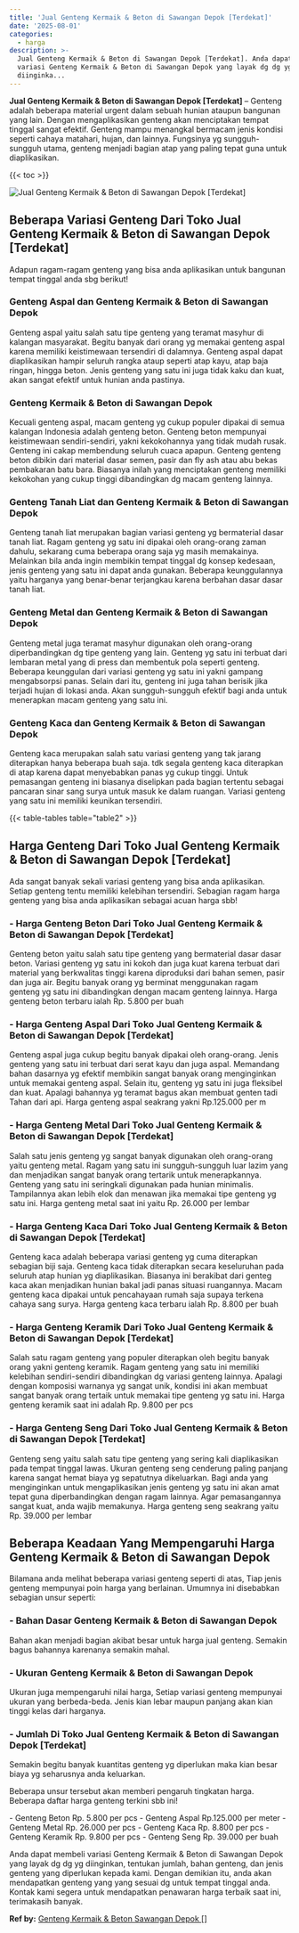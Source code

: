 ```yaml
---
title: 'Jual Genteng Kermaik & Beton di Sawangan Depok [Terdekat]'
date: '2025-08-01'
categories:
  - harga
description: >-
  Jual Genteng Kermaik & Beton di Sawangan Depok [Terdekat]. Anda dapat membeli
  variasi Genteng Kermaik & Beton di Sawangan Depok yang layak dg dg yg
  diinginka...
---
```


**Jual Genteng Kermaik & Beton di Sawangan Depok \[Terdekat\]** – Genteng adalah beberapa material urgent dalam sebuah hunian ataupun bangunan yang lain. Dengan mengaplikasikan genteng akan menciptakan tempat tinggal sangat efektif. Genteng mampu menangkal bermacam jenis kondisi seperti cahaya matahari, hujan, dan lainnya. Fungsinya yg sungguh-sungguh utama, genteng menjadi bagian atap yang paling tepat guna untuk diaplikasikan.

{{< toc >}}

![Jual Genteng Kermaik & Beton di Sawangan Depok [Terdekat]](/images/genteng-minimalis-murah29.png)

## Beberapa Variasi Genteng Dari Toko Jual Genteng Kermaik & Beton di Sawangan Depok \[Terdekat\]

Adapun ragam-ragam genteng yang bisa anda aplikasikan untuk bangunan tempat tinggal anda sbg berikut!

### Genteng Aspal dan Genteng Kermaik & Beton di Sawangan Depok

Genteng aspal yaitu salah satu tipe genteng yang teramat masyhur di kalangan masyarakat. Begitu banyak dari orang yg memakai genteng aspal karena memiliki keistimewaan tersendiri di dalamnya. Genteng aspal dapat diaplikasikan hampir seluruh rangka ataup seperti atap kayu, atap baja ringan, hingga beton. Jenis genteng yang satu ini juga tidak kaku dan kuat, akan sangat efektif untuk hunian anda pastinya.

### Genteng Kermaik & Beton di Sawangan Depok

Kecuali genteng aspal, macam genteng yg cukup populer dipakai di semua kalangan Indonesia adalah genteng beton. Genteng beton mempunyai keistimewaan sendiri-sendiri, yakni kekokohannya yang tidak mudah rusak. Genteng ini cakap membendung seluruh cuaca apapun. Genteng genteng beton dibikin dari material dasar semen, pasir dan fly ash atau abu bekas pembakaran batu bara. Biasanya inilah yang menciptakan genteng memiliki kekokohan yang cukup tinggi dibandingkan dg macam genteng lainnya.

### Genteng Tanah Liat dan Genteng Kermaik & Beton di Sawangan Depok

Genteng tanah liat merupakan bagian variasi genteng yg bermaterial dasar tanah liat. Ragam genteng yg satu ini dipakai oleh orang-orang zaman dahulu, sekarang cuma beberapa orang saja yg masih memakainya. Melainkan bila anda ingin membikin tempat tinggal dg konsep kedesaan, jenis genteng yang satu ini dapat anda gunakan. Beberapa keunggulannya yaitu harganya yang benar-benar terjangkau karena berbahan dasar dasar tanah liat.

### Genteng Metal dan Genteng Kermaik & Beton di Sawangan Depok

Genteng metal juga teramat masyhur digunakan oleh orang-orang diperbandingkan dg tipe genteng yang lain. Genteng yg satu ini terbuat dari lembaran metal yang di press dan membentuk pola seperti genteng. Beberapa keunggulan dari variasi genteng yg satu ini yakni gampang mengabsorpsi panas. Selain dari itu, genteng ini juga tahan berisik jika terjadi hujan di lokasi anda. Akan sungguh-sungguh efektif bagi anda untuk menerapkan macam genteng yang satu ini.

### Genteng Kaca dan Genteng Kermaik & Beton di Sawangan Depok

Genteng kaca merupakan salah satu variasi genteng yang tak jarang diterapkan hanya beberapa buah saja. tdk segala genteng kaca diterapkan di atap karena dapat menyebabkan panas yg cukup tinggi. Untuk pemasangan genteng ini biasanya diselipkan pada bagian tertentu sebagai pancaran sinar sang surya untuk masuk ke dalam ruangan. Variasi genteng yang satu ini memiliki keunikan tersendiri.

{{< table-tables table="table2" >}}

## Harga Genteng Dari Toko Jual Genteng Kermaik & Beton di Sawangan Depok \[Terdekat\]

Ada sangat banyak sekali variasi genteng yang bisa anda aplikasikan. Setiap genteng tentu memiliki kelebihan tersendiri. Sebagian ragam harga genteng yang bisa anda aplikasikan sebagai acuan harga sbb!

### \- Harga Genteng Beton Dari Toko Jual Genteng Kermaik & Beton di Sawangan Depok \[Terdekat\]

Genteng beton yaitu salah satu tipe genteng yang bermaterial dasar dasar beton. Variasi genteng yg satu ini kokoh dan juga kuat karena terbuat dari material yang berkwalitas tinggi karena diproduksi dari bahan semen, pasir dan juga air. Begitu banyak orang yg berminat menggunakan ragam genteng yg satu ini dibandingkan dengan macam genteng lainnya. Harga genteng beton terbaru ialah Rp. 5.800 per buah

### \- Harga Genteng Aspal Dari Toko Jual Genteng Kermaik & Beton di Sawangan Depok \[Terdekat\]

Genteng aspal juga cukup begitu banyak dipakai oleh orang-orang. Jenis genteng yang satu ini terbuat dari serat kayu dan juga aspal. Memandang bahan dasarnya yg efektif membikin sangat banyak orang menginginkan untuk memakai genteng aspal. Selain itu, genteng yg satu ini juga fleksibel dan kuat. Apalagi bahannya yg teramat bagus akan membuat genten tadi Tahan dari api. Harga genteng aspal seakrang yakni Rp.125.000 per m

### \- Harga Genteng Metal Dari Toko Jual Genteng Kermaik & Beton di Sawangan Depok \[Terdekat\]

Salah satu jenis genteng yg sangat banyak digunakan oleh orang-orang yaitu genteng metal. Ragam yang satu ini sungguh-sungguh luar lazim yang dan menjadikan sangat banyak orang tertarik untuk menerapkannya. Genteng yang satu ini seringkali digunakan pada hunian minimalis. Tampilannya akan lebih elok dan menawan jika memakai tipe genteng yg satu ini. Harga genteng metal saat ini yaitu Rp. 26.000 per lembar

### \- Harga Genteng Kaca Dari Toko Jual Genteng Kermaik & Beton di Sawangan Depok \[Terdekat\]

Genteng kaca adalah beberapa variasi genteng yg cuma diterapkan sebagian biji saja. Genteng kaca tidak diterapkan secara keseluruhan pada seluruh atap hunian yg diaplikasikan. Biasanya ini berakibat dari genteg kaca akan menjadikan hunian bakal jadi panas situasi ruangannya. Macam genteng kaca dipakai untuk pencahayaan rumah saja supaya terkena cahaya sang surya. Harga genteng kaca terbaru ialah Rp. 8.800 per buah

### \- Harga Genteng Keramik Dari Toko Jual Genteng Kermaik & Beton di Sawangan Depok \[Terdekat\]

Salah satu ragam genteng yang populer diterapkan oleh begitu banyak orang yakni genteng keramik. Ragam genteng yang satu ini memiliki kelebihan sendiri-sendiri dibandingkan dg variasi genteng lainnya. Apalagi dengan komposisi warnanya yg sangat unik, kondisi ini akan membuat sangat banyak orang tertaik untuk memakai tipe genteng yg satu ini. Harga genteng keramik saat ini adalah Rp. 9.800 per pcs

### \- Harga Genteng Seng Dari Toko Jual Genteng Kermaik & Beton di Sawangan Depok \[Terdekat\]

Genteng seng yaitu salah satu tipe genteng yang sering kali diaplikasikan pada tempat tinggal lawas. Ukuran genteng seng cenderung paling panjang karena sangat hemat biaya yg sepatutnya dikeluarkan. Bagi anda yang menginginkan untuk mengaplikasikan jenis genteng yg satu ini akan amat tepat guna diperbandingkan dengan ragam lainnya. Agar pemasangannya sangat kuat, anda wajib memakunya. Harga genteng seng seakrang yaitu Rp. 39.000 per lembar

## Beberapa Keadaan Yang Mempengaruhi Harga Genteng Kermaik & Beton di Sawangan Depok

Bilamana anda melihat beberapa variasi genteng seperti di atas, Tiap jenis genteng mempunyai poin harga yang berlainan. Umumnya ini disebabkan sebagian unsur seperti:

### \- Bahan Dasar Genteng Kermaik & Beton di Sawangan Depok

Bahan akan menjadi bagian akibat besar untuk harga jual genteng. Semakin bagus bahannya karenanya semakin mahal.

### \- Ukuran Genteng Kermaik & Beton di Sawangan Depok

Ukuran juga mempengaruhi nilai harga, Setiap variasi genteng mempunyai ukuran yang berbeda-beda. Jenis kian lebar maupun panjang akan kian tinggi kelas dari harganya.

### \- Jumlah Di Toko Jual Genteng Kermaik & Beton di Sawangan Depok \[Terdekat\]

Semakin begitu banyak kuantitas genteng yg diperlukan maka kian besar biaya yg seharusnya anda keluarkan.

Beberapa unsur tersebut akan memberi pengaruh tingkatan harga. Beberapa daftar harga genteng terkini sbb ini!

\- Genteng Beton Rp. 5.800 per pcs - Genteng Aspal Rp.125.000 per meter - Genteng Metal Rp. 26.000 per pcs - Genteng Kaca Rp. 8.800 per pcs - Genteng Keramik Rp. 9.800 per pcs - Genteng Seng Rp. 39.000 per buah

Anda dapat membeli variasi Genteng Kermaik & Beton di Sawangan Depok yang layak dg dg yg diinginkan, tentukan jumlah, bahan genteng, dan jenis genteng yang diperlukan kepada kami. Dengan demikian itu, anda akan mendapatkan genteng yang yang sesuai dg untuk tempat tinggal anda. Kontak kami segera untuk mendapatkan penawaran harga terbaik saat ini, terimakasih banyak.

**Ref by:**  [Genteng Kermaik & Beton  Sawangan Depok []](https://id.wikipedia.org/wiki/Genteng)
